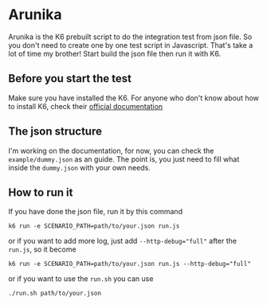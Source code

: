 # Arunika
Arunika is the K6 prebuilt script to do the integration test from json file. So you don't need to create one by one test script in Javascript. That's take a lot of time my brother! Start build the json file then run it with K6.

## Before you start the test
Make sure you have installed the K6. For anyone who don't know about how to install K6, check their [official documentation](https://k6.io/docs/get-started/installation/)

## The json structure
I'm working on the documentation, for now, you can check the `example/dummy.json` as an guide. The point is, you just need to fill what inside the `dummy.json` with your own needs.

## How to run it
If you have done the json file, run it by this command
```
k6 run -e SCENARIO_PATH=path/to/your.json run.js
```
or if you want to add more log, just add `--http-debug="full"` after the `run.js`, so it become
```
k6 run -e SCENARIO_PATH=path/to/your.json run.js --http-debug="full"
```
or if you want to use the `run.sh` you can use
```
./run.sh path/to/your.json
```